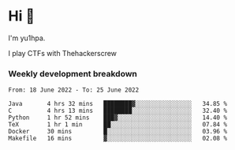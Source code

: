 # Hi 👋

I'm yu1hpa.

I play CTFs with Thehackerscrew

### Weekly development breakdown

<!--START_SECTION:waka-->

```text
From: 18 June 2022 - To: 25 June 2022

Java       4 hrs 32 mins   ████████▓░░░░░░░░░░░░░░░░   34.85 %
C          4 hrs 13 mins   ████████░░░░░░░░░░░░░░░░░   32.40 %
Python     1 hr 52 mins    ███▓░░░░░░░░░░░░░░░░░░░░░   14.40 %
TeX        1 hr 1 min      ██░░░░░░░░░░░░░░░░░░░░░░░   07.84 %
Docker     30 mins         █░░░░░░░░░░░░░░░░░░░░░░░░   03.96 %
Makefile   16 mins         ▓░░░░░░░░░░░░░░░░░░░░░░░░   02.08 %
```

<!--END_SECTION:waka-->

